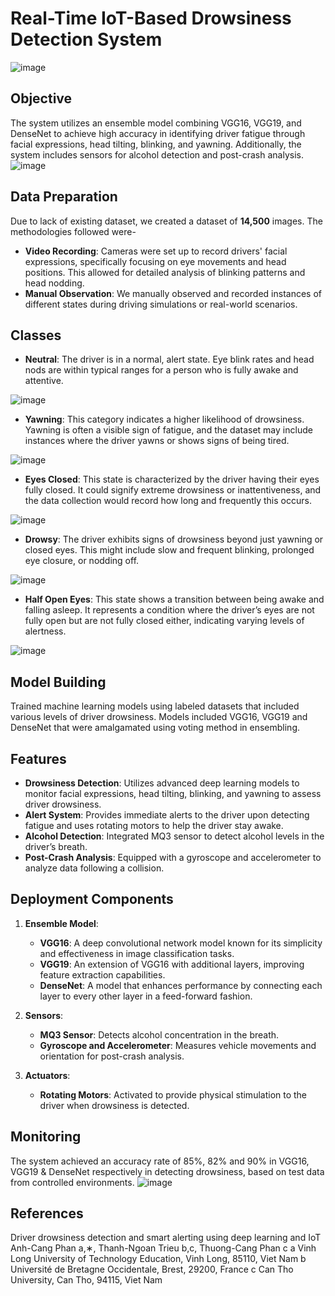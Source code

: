# Real-Time IoT-Based Drowsiness Detection System
![image](https://github.com/user-attachments/assets/03e974dc-752f-4af8-a6c7-02d48aee3654)

## Objective
The system utilizes an ensemble model combining VGG16, VGG19, and DenseNet to achieve high accuracy in identifying driver fatigue through facial expressions, head tilting, blinking, and yawning. Additionally, the system includes sensors for alcohol detection and post-crash analysis.
![image](https://github.com/user-attachments/assets/5b03fb83-41ff-4ffe-b267-e34b42701fab)

## Data Preparation
Due to lack of existing dataset, we created a dataset of **14,500** images. The methodologies followed were-
- **Video Recording**: Cameras were set up to record drivers' facial expressions, specifically
focusing on eye movements and head positions. This allowed for detailed analysis of
blinking patterns and head nodding.
- **Manual Observation**: We manually observed and recorded instances of different
states during driving simulations or real-world scenarios. 

## Classes
- **Neutral**: The driver is in a normal, alert state. Eye blink rates and head nods are within
typical ranges for a person who is fully awake and attentive.

![image](https://github.com/user-attachments/assets/0d73d231-c7a1-4bb8-a85b-82443452002f)

- **Yawning**: This category indicates a higher likelihood of drowsiness. Yawning is often a
visible sign of fatigue, and the dataset may include instances where the driver yawns or
shows signs of being tired.

![image](https://github.com/user-attachments/assets/8cb47a47-afb8-44ee-8f8d-f3d51e3a509f)

- **Eyes Closed**: This state is characterized by the driver having their eyes fully closed. It
could signify extreme drowsiness or inattentiveness, and the data collection would record
how long and frequently this occurs.

![image](https://github.com/user-attachments/assets/9a00299d-70c7-4003-ba80-87364714513a)

- **Drowsy**: The driver exhibits signs of drowsiness beyond just yawning or closed eyes. This
might include slow and frequent blinking, prolonged eye closure, or nodding off.

![image](https://github.com/user-attachments/assets/485056d6-2a87-414e-bb92-cdefd9b60e62)

- **Half Open Eyes**: This state shows a transition between being awake and
falling asleep. It represents a condition where the driver’s eyes are not fully open but are
not fully closed either, indicating varying levels of alertness.

![image](https://github.com/user-attachments/assets/de1b35da-d694-450f-9220-ee01df84a662)

## Model Building
Trained machine learning models using labeled datasets that included various levels of driver drowsiness. Models included VGG16, VGG19 and DenseNet that were amalgamated using voting method in ensembling. 


## Features

- **Drowsiness Detection**: Utilizes advanced deep learning models to monitor facial expressions, head tilting, blinking, and yawning to assess driver drowsiness.
- **Alert System**: Provides immediate alerts to the driver upon detecting fatigue and uses rotating motors to help the driver stay awake.
- **Alcohol Detection**: Integrated MQ3 sensor to detect alcohol levels in the driver’s breath.
- **Post-Crash Analysis**: Equipped with a gyroscope and accelerometer to analyze data following a collision.

## Deployment Components

1. **Ensemble Model**:
   - **VGG16**: A deep convolutional network model known for its simplicity and effectiveness in image classification tasks.
   - **VGG19**: An extension of VGG16 with additional layers, improving feature extraction capabilities.
   - **DenseNet**: A model that enhances performance by connecting each layer to every other layer in a feed-forward fashion.

2. **Sensors**:
   - **MQ3 Sensor**: Detects alcohol concentration in the breath.
   - **Gyroscope and Accelerometer**: Measures vehicle movements and orientation for post-crash analysis.

3. **Actuators**:
   - **Rotating Motors**: Activated to provide physical stimulation to the driver when drowsiness is detected.
  
## Monitoring
The system achieved an accuracy rate of 85%, 82% and 90% in VGG16, VGG19 & DenseNet respectively in detecting drowsiness, based on test data from controlled environments.
![image](https://github.com/user-attachments/assets/b90e09e6-d8b6-406b-9e28-e0fc910e9feb)


## References
Driver drowsiness detection and smart alerting using deep learning and IoT Anh-Cang Phan a,∗, Thanh-Ngoan Trieu b,c, Thuong-Cang Phan c a Vinh Long University of Technology Education, Vinh Long, 85110, Viet Nam b Université de Bretagne Occidentale, Brest, 29200, France c Can Tho University, Can Tho, 94115, Viet Nam

